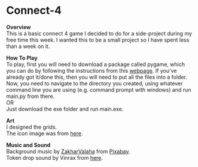 # Connect-4
<b>Overview</b>
<br>
This is a basic connect 4 game I decided to do for a side-project during my free time this week. I wanted this to be a small project so I have spent less than a week on it.

<b>How To Play</b>
<br>
To play, first you will need to download a package called pygame, which you can do by following the instructions from this <a href="https://www.pygame.org/wiki/GettingStarted">webpage</a>. If you've already got it/done this, then you will need to put all the files into a folder. Now, you need to  navigate to the directory you created, using whatever command line you are using (e.g. command prompt with windows) and run main.py from there.
<br>
OR
<br>
Just download the exe folder and run main.exe. 

<b>Art</b>
<br>
I designed the grids.<br>The icon image was from <a href="https://www.flaticon.com/premium-icon/connect-four_3367465">here</a>.

<b>Music and Sound</b><br>
Background music by <a href="/users/zakharvalaha-22836301/?tab=audio&amp;utm_source=link-attribution&amp;utm_medium=referral&amp;utm_campaign=audio&amp;utm_content=9834">ZakharValaha</a> from <a href="https://pixabay.com/?utm_source=link-attribution&amp;utm_medium=referral&amp;utm_campaign=music&amp;utm_content=9834">Pixabay</a>.<br>Token drop sound by Vinrax from <a href="https://opengameart.org/content/coin-drop"> here</a>.
